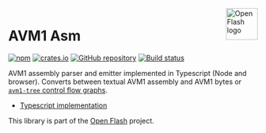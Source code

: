<a href="https://github.com/open-flash/open-flash">
    <img src="https://raw.githubusercontent.com/open-flash/open-flash/master/logo.png"
    alt="Open Flash logo" title="Open Flash" align="right" width="64" height="64" />
</a>

# AVM1 Asm

[![npm](https://img.shields.io/npm/v/avm1-asm.svg)](https://www.npmjs.com/package/avm1-asm)
[![crates.io](https://img.shields.io/crates/v/avm1-asm.svg)](https://crates.io/crates/avm1-asm)
[![GitHub repository](https://img.shields.io/badge/Github-open--flash%2Favm1--asm-blue.svg)](https://github.com/open-flash/avm1-asm)
[![Build status](https://img.shields.io/travis/com/open-flash/avm1-asm/master.svg)](https://travis-ci.com/open-flash/avm1-asm)

AVM1 assembly parser and emitter implemented in Typescript (Node and browser).
Converts between textual AVM1 assembly and AVM1 bytes or [`avm1-tree` control flow graphs][avm1-tree].

- [Typescript implementation](./ts/README.md)

This library is part of the [Open Flash][ofl] project.

[ofl]: https://github.com/open-flash/open-flash
[avm1-tree]: https://github.com/open-flash/avm1-tree
